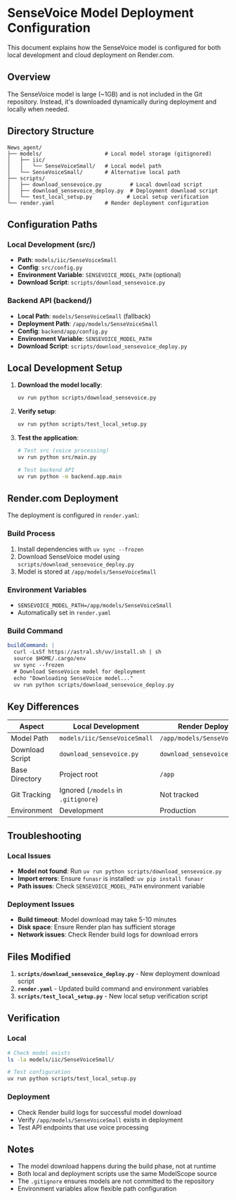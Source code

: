# SenseVoice Model Deployment Configuration

This document explains how the SenseVoice model is configured for both local development and cloud deployment on Render.com.

## Overview

The SenseVoice model is large (~1GB) and is not included in the Git repository. Instead, it's downloaded dynamically during deployment and locally when needed.

## Directory Structure

```
News_agent/
├── models/                    # Local model storage (gitignored)
│   ├── iic/
│   │   └── SenseVoiceSmall/   # Local model path
│   └── SenseVoiceSmall/       # Alternative local path
├── scripts/
│   ├── download_sensevoice.py         # Local download script
│   ├── download_sensevoice_deploy.py  # Deployment download script
│   └── test_local_setup.py           # Local setup verification
└── render.yaml                # Render deployment configuration
```

## Configuration Paths

### Local Development (src/)
- **Path**: `models/iic/SenseVoiceSmall`
- **Config**: `src/config.py`
- **Environment Variable**: `SENSEVOICE_MODEL_PATH` (optional)
- **Download Script**: `scripts/download_sensevoice.py`

### Backend API (backend/)
- **Local Path**: `models/SenseVoiceSmall` (fallback)
- **Deployment Path**: `/app/models/SenseVoiceSmall`
- **Config**: `backend/app/config.py`
- **Environment Variable**: `SENSEVOICE_MODEL_PATH`
- **Download Script**: `scripts/download_sensevoice_deploy.py`

## Local Development Setup

1. **Download the model locally**:
   ```bash
   uv run python scripts/download_sensevoice.py
   ```

2. **Verify setup**:
   ```bash
   uv run python scripts/test_local_setup.py
   ```

3. **Test the application**:
   ```bash
   # Test src (voice processing)
   uv run python src/main.py
   
   # Test backend API
   uv run python -m backend.app.main
   ```

## Render.com Deployment

The deployment is configured in `render.yaml`:

### Build Process
1. Install dependencies with `uv sync --frozen`
2. Download SenseVoice model using `scripts/download_sensevoice_deploy.py`
3. Model is stored at `/app/models/SenseVoiceSmall`

### Environment Variables
- `SENSEVOICE_MODEL_PATH=/app/models/SenseVoiceSmall`
- Automatically set in `render.yaml`

### Build Command
```yaml
buildCommand: |
  curl -LsSf https://astral.sh/uv/install.sh | sh
  source $HOME/.cargo/env
  uv sync --frozen
  # Download SenseVoice model for deployment
  echo "Downloading SenseVoice model..."
  uv run python scripts/download_sensevoice_deploy.py
```

## Key Differences

| Aspect | Local Development | Render Deployment |
|--------|------------------|-------------------|
| Model Path | `models/iic/SenseVoiceSmall` | `/app/models/SenseVoiceSmall` |
| Download Script | `download_sensevoice.py` | `download_sensevoice_deploy.py` |
| Base Directory | Project root | `/app` |
| Git Tracking | Ignored (`/models` in `.gitignore`) | Not tracked |
| Environment | Development | Production |

## Troubleshooting

### Local Issues
- **Model not found**: Run `uv run python scripts/download_sensevoice.py`
- **Import errors**: Ensure `funasr` is installed: `uv pip install funasr`
- **Path issues**: Check `SENSEVOICE_MODEL_PATH` environment variable

### Deployment Issues
- **Build timeout**: Model download may take 5-10 minutes
- **Disk space**: Ensure Render plan has sufficient storage
- **Network issues**: Check Render build logs for download errors

## Files Modified

1. **`scripts/download_sensevoice_deploy.py`** - New deployment download script
2. **`render.yaml`** - Updated build command and environment variables
3. **`scripts/test_local_setup.py`** - New local setup verification script

## Verification

### Local
```bash
# Check model exists
ls -la models/iic/SenseVoiceSmall/

# Test configuration
uv run python scripts/test_local_setup.py
```

### Deployment
- Check Render build logs for successful model download
- Verify `/app/models/SenseVoiceSmall` exists in deployment
- Test API endpoints that use voice processing

## Notes

- The model download happens during the build phase, not at runtime
- Both local and deployment scripts use the same ModelScope source
- The `.gitignore` ensures models are not committed to the repository
- Environment variables allow flexible path configuration
